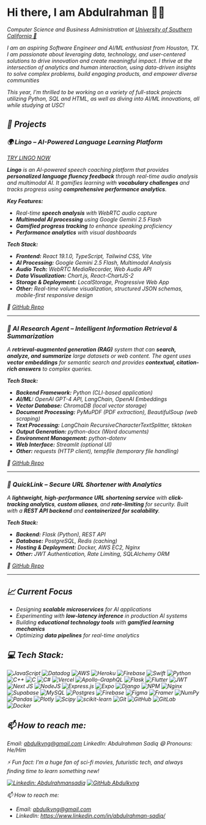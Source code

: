 
# Hi there, I am Abdulrahman 👋🏽 




<p><em>Computer Science and Business Administration at <a href="https://www.usc.edu/">University of Southern California 🌴 </a>



I am an aspiring Software Engineer and AI/ML enthusiast from Houston, TX. I am passionate about leveraging data, technology, and user-centered solutions to drive innovation and create meaningful impact. I thrive at the intersection of analytics and human interaction, using data-driven insights to solve complex problems, build engaging products, and empower diverse communities


This year, I'm thrilled to be working on a variety of full-stack projects utilizing Python, SQL and HTML, as well as diving into AI/ML innovations, all while studying at USC!


## 🚀 Projects



### 🌍 Lingo – AI-Powered Language Learning Platform  
[TRY LINGO NOW](https://lingo-ai-language-coach-339926374561.us-west1.run.app/)


**Lingo** is an AI-powered speech coaching platform that provides **personalized language fluency feedback** through real-time audio analysis and multimodal AI. It gamifies learning with **vocabulary challenges** and tracks progress using **comprehensive performance analytics**.  

**Key Features:**  
- Real-time **speech analysis** with WebRTC audio capture  
- **Multimodal AI processing** using Google Gemini 2.5 Flash  
- **Gamified progress tracking** to enhance speaking proficiency  
- **Performance analytics** with visual dashboards  

**Tech Stack:**  
- **Frontend:** React 19.1.0, TypeScript, Tailwind CSS, Vite  
- **AI Processing:** Google Gemini 2.5 Flash, Multimodal Analysis  
- **Audio Tech:** WebRTC MediaRecorder, Web Audio API  
- **Data Visualization:** Chart.js, React-ChartJS-2  
- **Storage & Deployment:** LocalStorage, Progressive Web App  
- **Other:** Real-time volume visualization, structured JSON schemas, mobile-first responsive design


🔗 [GitHub Repo](https://github.com/Abdulkvng/Lingo) 

---

### 🧠 AI Research Agent – Intelligent Information Retrieval & Summarization  
A **retrieval-augmented generation (RAG)** system that can **search, analyze, and summarize** large datasets or web content. The agent uses **vector embeddings** for semantic search and provides **contextual, citation-rich answers** to complex queries.  

***Tech Stack:***
* ***Backend Framework:*** Python (CLI-based application)
* ***AI/ML:*** OpenAI GPT-4 API, LangChain, OpenAI Embeddings
* ***Vector Database:*** ChromaDB (local vector storage)
* ***Document Processing:*** PyMuPDF (PDF extraction), BeautifulSoup (web scraping)
* ***Text Processing:*** LangChain RecursiveCharacterTextSplitter, tiktoken
* ***Output Generation:*** python-docx (Word documents)
* ***Environment Management:*** python-dotenv
* ***Web Interface:*** Streamlit (optional UI)
* ***Other:*** requests (HTTP client), tempfile (temporary file handling)



🔗 [GitHub Repo](https://github.com/Abdulkvng/ai-research-agent1) 


---

### 🔗 QuickLink – Secure URL Shortener with Analytics  
A **lightweight, high-performance URL shortening service** with **click-tracking analytics**, **custom aliases**, and **rate-limiting** for security. Built with a **REST API backend** and **containerized for scalability**.  

**Tech Stack:**  
- **Backend:** Flask (Python), REST API  
- **Database:** PostgreSQL, Redis (caching)  
- **Hosting & Deployment:** Docker, AWS EC2, Nginx  
- **Other:** JWT Authentication, Rate Limiting, SQLAlchemy ORM  

🔗 [GitHub Repo](https://github.com/Abdulkvng/url-shortener-backend)

---

## 📈 Current Focus
- Designing **scalable microservices** for AI applications  
- Experimenting with **low-latency inference** in production AI systems  
- Building **educational technology tools** with **gamified learning mechanics**  
- Optimizing **data pipelines** for real-time analytics  




## 💻 Tech Stack:
![JavaScript](https://img.shields.io/badge/javascript-%23323330.svg?style=for-the-badge&logo=javascript&logoColor=%23F7DF1E)   ![Datadog](https://img.shields.io/badge/datadog-%23632CA6.svg?style=for-the-badge&logo=datadog&logoColor=white) ![AWS](https://img.shields.io/badge/AWS-%23FF9900.svg?style=for-the-badge&logo=amazon-aws&logoColor=white) ![Heroku](https://img.shields.io/badge/heroku-%23430098.svg?style=for-the-badge&logo=heroku&logoColor=white) ![Firebase](https://img.shields.io/badge/firebase-%23039BE5.svg?style=for-the-badge&logo=firebase)  ![Swift](https://img.shields.io/badge/swift-F54A2A?style=for-the-badge&logo=swift&logoColor=white) ![Python](https://img.shields.io/badge/python-3670A0?style=for-the-badge&logo=python&logoColor=ffdd54) ![C++](https://img.shields.io/badge/c++-%2300599C.svg?style=for-the-badge&logo=c%2B%2B&logoColor=white) ![C](https://img.shields.io/badge/c-%2300599C.svg?style=for-the-badge&logo=c&logoColor=white) ![C#](https://img.shields.io/badge/c%23-%23239120.svg?style=for-the-badge&logo=csharp&logoColor=white) ![Vercel](https://img.shields.io/badge/vercel-%23000000.svg?style=for-the-badge&logo=vercel&logoColor=white) ![Apollo-GraphQL](https://img.shields.io/badge/-ApolloGraphQL-311C87?style=for-the-badge&logo=apollo-graphql) ![Flask](https://img.shields.io/badge/flask-%23000.svg?style=for-the-badge&logo=flask&logoColor=white) ![Flutter](https://img.shields.io/badge/Flutter-%2302569B.svg?style=for-the-badge&logo=Flutter&logoColor=white) ![JWT](https://img.shields.io/badge/JWT-black?style=for-the-badge&logo=JSON%20web%20tokens) ![Next JS](https://img.shields.io/badge/Next-black?style=for-the-badge&logo=next.js&logoColor=white) ![NodeJS](https://img.shields.io/badge/node.js-6DA55F?style=for-the-badge&logo=node.js&logoColor=white) ![Express.js](https://img.shields.io/badge/express.js-%23404d59.svg?style=for-the-badge&logo=express&logoColor=%2361DAFB) ![Expo](https://img.shields.io/badge/expo-1C1E24?style=for-the-badge&logo=expo&logoColor=#D04A37) ![Django](https://img.shields.io/badge/django-%23092E20.svg?style=for-the-badge&logo=django&logoColor=white) ![NPM](https://img.shields.io/badge/NPM-%23CB3837.svg?style=for-the-badge&logo=npm&logoColor=white) ![Nginx](https://img.shields.io/badge/nginx-%23009639.svg?style=for-the-badge&logo=nginx&logoColor=white)  ![Supabase](https://img.shields.io/badge/Supabase-3ECF8E?style=for-the-badge&logo=supabase&logoColor=white) ![MySQL](https://img.shields.io/badge/mysql-4479A1.svg?style=for-the-badge&logo=mysql&logoColor=white) ![Postgres](https://img.shields.io/badge/postgres-%23316192.svg?style=for-the-badge&logo=postgresql&logoColor=white) ![Firebase](https://img.shields.io/badge/firebase-a08021?style=for-the-badge&logo=firebase&logoColor=ffcd34) ![Figma](https://img.shields.io/badge/figma-%23F24E1E.svg?style=for-the-badge&logo=figma&logoColor=white) ![Framer](https://img.shields.io/badge/Framer-black?style=for-the-badge&logo=framer&logoColor=blue) ![NumPy](https://img.shields.io/badge/numpy-%23013243.svg?style=for-the-badge&logo=numpy&logoColor=white) ![Pandas](https://img.shields.io/badge/pandas-%23150458.svg?style=for-the-badge&logo=pandas&logoColor=white) ![Plotly](https://img.shields.io/badge/Plotly-%233F4F75.svg?style=for-the-badge&logo=plotly&logoColor=white) ![Scipy](https://img.shields.io/badge/SciPy-%230C55A5.svg?style=for-the-badge&logo=scipy&logoColor=%white) ![scikit-learn](https://img.shields.io/badge/scikit--learn-%23F7931E.svg?style=for-the-badge&logo=scikit-learn&logoColor=white) ![Git](https://img.shields.io/badge/git-%23F05033.svg?style=for-the-badge&logo=git&logoColor=white) ![GitHub](https://img.shields.io/badge/github-%23121011.svg?style=for-the-badge&logo=github&logoColor=white) ![GitLab](https://img.shields.io/badge/gitlab-%23181717.svg?style=for-the-badge&logo=gitlab&logoColor=white) ![Docker](https://img.shields.io/badge/docker-%230db7ed.svg?style=for-the-badge&logo=docker&logoColor=white)




## 📫 How to reach me:

Email: abdulkvng@gmail.com
LinkedIn: Abdulrahman Sadiq
😄 Pronouns: He/Him

⚡ Fun fact: I’m a huge fan of sci-fi movies, futuristic tech, and always finding time to learn something new!


[![Linkedin: Abdulrahmansadiq](https://img.shields.io/badge/-abdulrahmansadiq-blue?style=flat-square&logo=Linkedin&logoColor=white&link=https://www.linkedin.com/in/abdulrahman-sadiq/)](https://www.linkedin.com/in/abdulrahman-sadiq/)
[![GitHub Abdulkvng](https://img.shields.io/github/followers/Abdulkvng?label=follow&style=social)](https://github.com/Abdulkvng)




📫 How to reach me:
- Email: abdulkvng@gmail.com
- LinkedIn: https://www.linkedin.com/in/abdulrahman-sadiq/



